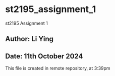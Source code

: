 # st2195_assignment_1
st2195 Assignment 1 

## Author: Li Ying 
## Date: 11th October 2024

This file is created in remote repository, at 3:39pm 
